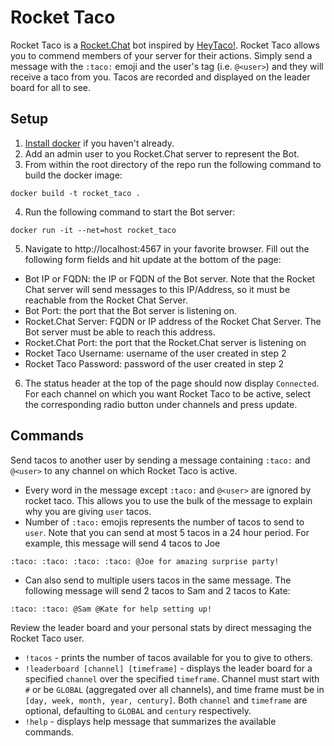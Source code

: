 # Rocket Taco

Rocket Taco is a [Rocket.Chat](https://rocket.chat/) bot inspired by [HeyTaco!](https://www.heytaco.chat/).  Rocket Taco allows you to commend members of your server for their actions.  Simply send a message with the `:taco:` emoji and the user's tag (i.e. `@<user>`) and they will receive a taco from you.  Tacos are recorded and displayed on the leader board for all to see.

## Setup

1. [Install docker](https://docs.docker.com/install/) if you haven't already.
2. Add an admin user to you Rocket.Chat server to represent the Bot.
3. From within the root directory of the repo run the following command to build the docker image:
```
docker build -t rocket_taco .
```
4. Run the following command to start the Bot server:
```
docker run -it --net=host rocket_taco
```
5. Navigate to http://localhost:4567 in your favorite browser.  Fill out the following form fields and hit update at the bottom of the page:
  - Bot IP or FQDN: the IP or FQDN of the Bot server.  Note that the Rocket Chat server will send messages to this IP/Address, so it must be reachable from the Rocket Chat Server.
  - Bot Port: the port that the Bot server is listening on.
  - Rocket.Chat Server: FQDN or IP address of the Rocket Chat Server.  The Bot server must be able to reach this address.
  - Rocket.Chat Port: the port that the Rocket.Chat server is listening on
  - Rocket Taco Username: username of the user created in step 2
  - Rocket Taco Password: password of the user created in step 2
6. The status header at the top of the page should now display `Connected`.  For each channel on which you want Rocket Taco to be active, select the corresponding  radio button under channels and press update.      

## Commands

Send tacos to another user by sending a message containing `:taco:` and `@<user>` to any channel on which Rocket Taco is active.
   - Every word in the message except `:taco:` and `@<user>` are ignored by rocket taco.  This allows you to use the bulk of the message to explain why you are giving `user` tacos.
   - Number of `:taco:` emojis represents the number of tacos to send to `user`.  Note that you can send at most 5 tacos in a 24 hour period.  For example, this message will send 4 tacos to Joe  
   ```
   :taco: :taco: :taco: :taco: @Joe for amazing surprise party!
   ```
   - Can also send to multiple users tacos in the same message.  The following message will send 2 tacos to Sam and 2 tacos to Kate:
   ```
   :taco: :taco: @Sam @Kate for help setting up!
   ```  

Review the leader board and your personal stats by direct messaging the Rocket Taco user.
  - `!tacos` - prints the number of tacos available for you to give to others.
  - `!leaderboard [channel] [timeframe]` - displays the leader board for a specified `channel` over the specified `timeframe`.  Channel must start with `#` or be `GLOBAL` (aggregated over all channels), and time frame must be in `[day, week, month, year, century]`.  Both `channel` and `timeframe` are optional, defaulting to `GLOBAL` and `century` respectively.
  - `!help` - displays help message that summarizes the available commands.      
